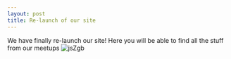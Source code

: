 ```yaml
---
layout: post
title: Re-launch of our site
---
```


We have finally re-launch our site! Here you will be able to find all the stuff from our meetups
![jsZgb](https://media.giphy.com/media/YHvwPgwojjsFa/giphy.gif)
